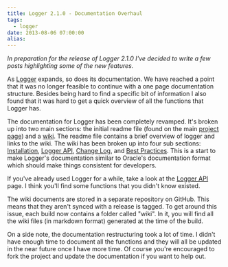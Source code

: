 ```yaml
---
title: Logger 2.1.0 - Documentation Overhaul
tags:
  - logger
date: 2013-08-06 07:00:00
alias:
---
```


_In preparation for the release of Logger 2.1.0 I've decided to write a few posts highlighting some of the new features._

As [Logger](https://github.com/tmuth/Logger---A-PL-SQL-Logging-Utility) expands, so does its documentation. We have reached a point that it was  no longer feasible to continue with a one page documentation structure.  Besides being hard to find a specific bit of information I also found  that it was hard to get a quick overview of all the functions that  Logger has.

The documentation for Logger has been  completely revamped. It's broken up into two main sections: the initial  readme file (found on the main [project page](https://github.com/tmuth/Logger---A-PL-SQL-Logging-Utility)) and a [wiki](https://github.com/tmuth/Logger---A-PL-SQL-Logging-Utility/wiki).  The readme file contains a brief overview of logger and links to the  wiki. The wiki has been broken up into four sub sections: [Installation](https://github.com/tmuth/Logger---A-PL-SQL-Logging-Utility/wiki/Installation), [Logger API](https://github.com/tmuth/Logger---A-PL-SQL-Logging-Utility/wiki/Logger-API), [Change Log](https://github.com/tmuth/Logger---A-PL-SQL-Logging-Utility/wiki/Change%20Logs), and [Best Practices](https://github.com/tmuth/Logger---A-PL-SQL-Logging-Utility/wiki/Best-Practices).  This is a start to make Logger's documentation similar to Oracle's  documentation format which should make things consistent for developers.

If you've already used Logger for a while, take a look at the [Logger API](https://github.com/tmuth/Logger---A-PL-SQL-Logging-Utility/wiki/Logger-API) page. I think you'll find some functions that you didn't know existed.

The  wiki documents are stored in a separate repository on GitHub. This  means that they aren't synced with a release is tagged. To get around  this issue, each build now contains a folder called "wiki". In it, you  will find all the wiki files (in markdown format) generated at the time  of the build.

On a side note, the documentation  restructuring took a lot of time. I didn't have enough time to document  all the functions and they will all be updated in the near future once I  have more time. Of course you're encouraged to fork the project and  update the documentation if you want to help out.